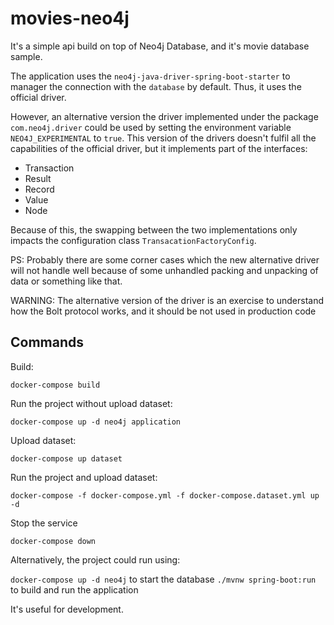 # movies-neo4j

It's a simple api build on top of Neo4j Database, and it's movie database sample. 

The application uses the `neo4j-java-driver-spring-boot-starter` to manager the connection with the
`database` by default. Thus, it uses the official driver. 

However, an alternative version the driver implemented under the package 
 `com.neo4j.driver` could be used by setting the environment variable 
 `NEO4J_EXPERIMENTAL` to `true`. This version of the drivers doesn't fulfil all the 
 capabilities of the official driver, but it implements part of the interfaces:
 - Transaction
 - Result
 - Record
 - Value
 - Node
 
Because of this, the swapping between the two implementations only impacts
the configuration class `TransacationFactoryConfig`. 

PS: Probably there are some corner cases which the new alternative driver
will not handle well because of some unhandled packing and unpacking of data or
something like that. 

WARNING: The alternative version of the driver is an exercise to understand how 
the Bolt protocol works, and it should be not used in production code


## Commands

Build:

```docker-compose build```

Run the project without upload dataset:

```docker-compose up -d neo4j application```

Upload dataset:

```docker-compose up dataset```

Run the project and upload dataset:

```docker-compose -f docker-compose.yml -f docker-compose.dataset.yml up -d```

Stop the service

```docker-compose down```

Alternatively, the project could run using:

```docker-compose up -d neo4j``` to start the database
```./mvnw spring-boot:run``` to build and run the application

It's useful for development.